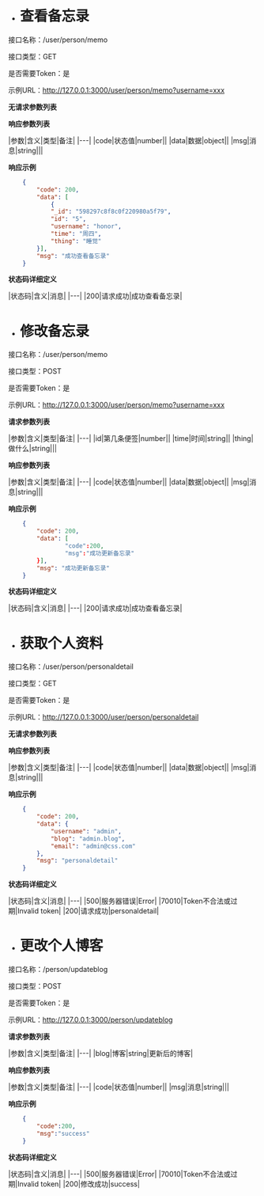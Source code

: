 * # 查看备忘录

接口名称：/user/person/memo

接口类型：GET

是否需要Token：是

示例URL：http://127.0.0.1:3000/user/person/memo?username=xxx


**无请求参数列表**


**响应参数列表**

|参数|含义|类型|备注|
|---|
|code|状态值|number||
|data|数据|object||
|msg|消息|string|||


**响应示例**
```json
	{
	    "code": 200,
	    "data": [
	        {
            "_id": "598297c8f8c0f220980a5f79",
            "id": "5",
            "username": "honor",
            "time": "周四",
            "thing": "睡觉"
        }],
	    "msg": "成功查看备忘录"
	}
```


**状态码详细定义**

|状态码|含义|消息|
|---|
|200|请求成功|成功查看备忘录|

* # 修改备忘录

接口名称：/user/person/memo

接口类型：POST

是否需要Token：是

示例URL：http://127.0.0.1:3000/user/person/memo?username=xxx


**请求参数列表**

|参数|含义|类型|备注|
|---|
|id|第几条便签|number||
|time|时间|string||
|thing|做什么|string|||

**响应参数列表**

|参数|含义|类型|备注|
|---|
|code|状态值|number||
|data|数据|object||
|msg|消息|string|||


**响应示例**
```json
	{
	    "code": 200,
	    "data": [
				"code":200,
				"msg":"成功更新备忘录"
        }],
	    "msg": "成功更新备忘录"
	}
```


**状态码详细定义**

|状态码|含义|消息|
|---|
|200|请求成功|成功查看备忘录|



* # 获取个人资料

接口名称：/user/person/personaldetail

接口类型：GET

是否需要Token：是

示例URL：http://127.0.0.1:3000/user/person/personaldetail


**无请求参数列表**


**响应参数列表**

|参数|含义|类型|备注|
|---|
|code|状态值|number||
|data|数据|object||
|msg|消息|string|||


**响应示例**
```json
	{
	    "code": 200,
	    "data": {
	        "username": "admin",
	        "blog": "admin.blog",
	        "email": "admin@css.com"
	    },
	    "msg": "personaldetail"
	}
```


**状态码详细定义**

|状态码|含义|消息|
|---|
|500|服务器错误|Error|
|70010|Token不合法或过期|Invalid token|
|200|请求成功|personaldetail|



* # 更改个人博客

接口名称：/person/updateblog

接口类型：POST

是否需要Token：是

示例URL：http://127.0.0.1:3000/person/updateblog


**请求参数列表**

|参数|含义|类型|备注|
|---|
|blog|博客|string|更新后的博客|


**响应参数列表**

|参数|含义|类型|备注|
|---|
|code|状态值|number||
|msg|消息|string|||


**响应示例**
```json
	{
		"code":200,
		"msg":"success"
	}
```


**状态码详细定义**

|状态码|含义|消息|
|---|
|500|服务器错误|Error|
|70010|Token不合法或过期|Invalid token|
|200|修改成功|success|